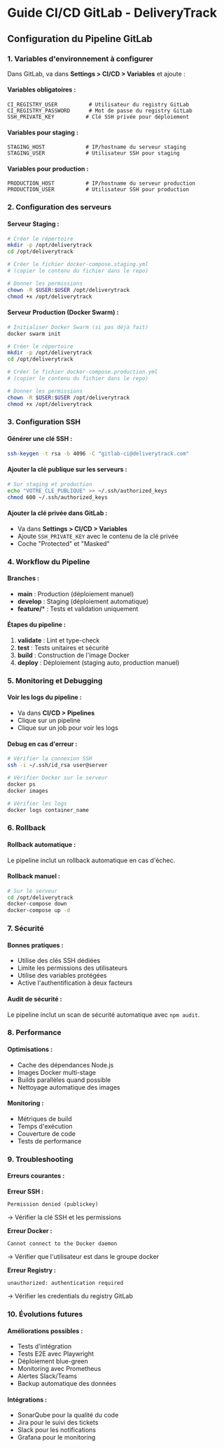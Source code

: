 # Guide CI/CD GitLab - DeliveryTrack

## Configuration du Pipeline GitLab

### 1. Variables d'environnement à configurer

Dans GitLab, va dans **Settings > CI/CD > Variables** et ajoute :

#### Variables obligatoires :
```
CI_REGISTRY_USER          # Utilisateur du registry GitLab
CI_REGISTRY_PASSWORD      # Mot de passe du registry GitLab
SSH_PRIVATE_KEY          # Clé SSH privée pour déploiement
```

#### Variables pour staging :
```
STAGING_HOST             # IP/hostname du serveur staging
STAGING_USER             # Utilisateur SSH pour staging
```

#### Variables pour production :
```
PRODUCTION_HOST          # IP/hostname du serveur production
PRODUCTION_USER          # Utilisateur SSH pour production
```

### 2. Configuration des serveurs

#### Serveur Staging :
```bash
# Créer le répertoire
mkdir -p /opt/deliverytrack
cd /opt/deliverytrack

# Créer le fichier docker-compose.staging.yml
# (copier le contenu du fichier dans le repo)

# Donner les permissions
chown -R $USER:$USER /opt/deliverytrack
chmod +x /opt/deliverytrack
```

#### Serveur Production (Docker Swarm) :
```bash
# Initialiser Docker Swarm (si pas déjà fait)
docker swarm init

# Créer le répertoire
mkdir -p /opt/deliverytrack
cd /opt/deliverytrack

# Créer le fichier docker-compose.production.yml
# (copier le contenu du fichier dans le repo)

# Donner les permissions
chown -R $USER:$USER /opt/deliverytrack
chmod +x /opt/deliverytrack
```

### 3. Configuration SSH

#### Générer une clé SSH :
```bash
ssh-keygen -t rsa -b 4096 -C "gitlab-ci@deliverytrack.com"
```

#### Ajouter la clé publique sur les serveurs :
```bash
# Sur staging et production
echo "VOTRE_CLE_PUBLIQUE" >> ~/.ssh/authorized_keys
chmod 600 ~/.ssh/authorized_keys
```

#### Ajouter la clé privée dans GitLab :
- Va dans **Settings > CI/CD > Variables**
- Ajoute `SSH_PRIVATE_KEY` avec le contenu de la clé privée
- Coche "Protected" et "Masked"

### 4. Workflow du Pipeline

#### Branches :
- **main** : Production (déploiement manuel)
- **develop** : Staging (déploiement automatique)
- **feature/*** : Tests et validation uniquement

#### Étapes du pipeline :
1. **validate** : Lint et type-check
2. **test** : Tests unitaires et sécurité
3. **build** : Construction de l'image Docker
4. **deploy** : Déploiement (staging auto, production manuel)

### 5. Monitoring et Debugging

#### Voir les logs du pipeline :
- Va dans **CI/CD > Pipelines**
- Clique sur un pipeline
- Clique sur un job pour voir les logs

#### Debug en cas d'erreur :
```bash
# Vérifier la connexion SSH
ssh -i ~/.ssh/id_rsa user@server

# Vérifier Docker sur le serveur
docker ps
docker images

# Vérifier les logs
docker logs container_name
```

### 6. Rollback

#### Rollback automatique :
Le pipeline inclut un rollback automatique en cas d'échec.

#### Rollback manuel :
```bash
# Sur le serveur
cd /opt/deliverytrack
docker-compose down
docker-compose up -d
```

### 7. Sécurité

#### Bonnes pratiques :
- Utilise des clés SSH dédiées
- Limite les permissions des utilisateurs
- Utilise des variables protégées
- Active l'authentification à deux facteurs

#### Audit de sécurité :
Le pipeline inclut un scan de sécurité automatique avec `npm audit`.

### 8. Performance

#### Optimisations :
- Cache des dépendances Node.js
- Images Docker multi-stage
- Builds parallèles quand possible
- Nettoyage automatique des images

#### Monitoring :
- Métriques de build
- Temps d'exécution
- Couverture de code
- Tests de performance

### 9. Troubleshooting

#### Erreurs courantes :

**Erreur SSH :**
```
Permission denied (publickey)
```
→ Vérifier la clé SSH et les permissions

**Erreur Docker :**
```
Cannot connect to the Docker daemon
```
→ Vérifier que l'utilisateur est dans le groupe docker

**Erreur Registry :**
```
unauthorized: authentication required
```
→ Vérifier les credentials du registry GitLab

### 10. Évolutions futures

#### Améliorations possibles :
- Tests d'intégration
- Tests E2E avec Playwright
- Déploiement blue-green
- Monitoring avec Prometheus
- Alertes Slack/Teams
- Backup automatique des données

#### Intégrations :
- SonarQube pour la qualité du code
- Jira pour le suivi des tickets
- Slack pour les notifications
- Grafana pour le monitoring
